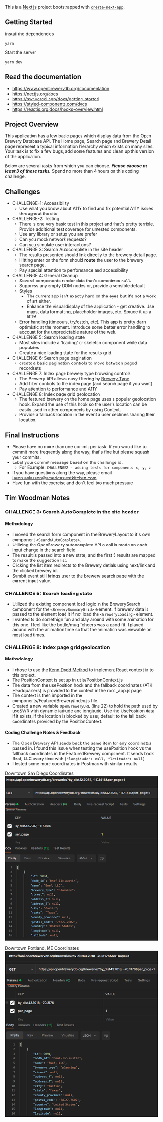 This is a [Next.js](https://nextjs.org/) project bootstrapped with [`create-next-app`](https://github.com/vercel/next.js/tree/canary/packages/create-next-app).

## Getting Started

Install the dependencies

```
yarn
```

Start the server

```
yarn dev
```

## Read the documentation

- https://www.openbrewerydb.org/documentation
- https://nextjs.org/docs
- https://swr.vercel.app/docs/getting-started
- https://styled-components.com/docs
- https://reactjs.org/docs/hooks-overview.html

## Project Overview

This application has a few basic pages which display data from the Open Brewery Database API. The Home page, Search page and Brewery Detail page represent a typical information hierarchy which exists on many sites. Your task is to fix a few bugs, add some features and clean up this version of the application.

Below are several tasks from which you can choose. _**Please choose at least 3 of these tasks.**_ Spend no more than 4 hours on this coding challenge.

## Challenges

- CHALLENGE-1: Accessibility
  - Use what you know about A11Y to find and fix potential A11Y issues throughout the site
- CHALLENGE-2: Testing
  - There is one very basic test in this project and that's pretty terrible. Provide additional test coverage for untested components.
  - Use any library or setup you are prefer
  - Can you mock network requests?
  - Can you simulate user interactions?
- CHALLENGE 3: Search Autocomplete in the site header
  - The results presented should link directly to the brewery detail page.
  - Hitting enter on the form should **route** the user to the brewery search page.
  - Pay special attention to performance and accessibility
- CHALLENGE 4: General Cleanup
  - Several components render data that's sometimes `null`.
  - Suppress any empty DOM nodes or, provide a sensible default
  - Styles
    - The current app isn't exactly hard on the eyes but it's not a work of art either.
    - Enhance the visual display of the application - get creative. Use maps, data formatting, placeholder images, etc. Spruce it up a little!
  - Error handling (timeouts, try/catch, etc). This app is pretty darn optimistic at the moment. Introduce some better error handling to account for the unpredictable nature of the web.
- CHALLENGE 5: Search loading state
  - Most sites include a 'loading' or skeleton component while data populates
  - Create a nice loading state for the results grid.
- CHALLENGE 6: Search page pagination
  - create a basic pagination controls to move between paged recordsets
- CHALLENGE 7: Index page brewery type browsing controls
  - The Brewery API allows easy filtering by [Brewery Type](https://www.openbrewerydb.org/documentation/01-listbreweries).
  - Add filter controls to the index page (and search page if you want)
  - Pay attention to performance and A11Y
- CHALLENGE 8: Index page grid geolocation
  - The featured brewery on the home page uses a popular geolocation hook. Expand the use of this hook so the user's location can be easily used in other components by using Context.
  - Provide a fallback location in the event a user declines sharing their location.

## Final Instructions

- Please have no more than one commit per task. If you would like to commit more frequently along the way, that's fine but please squash your commits.
- Label your commit message based on the challenge id.
  - For Example: `CHALLENGE2 - adding tests for components x, y, z`
- If you have questions along the way, please email jason.aslakson@americastestkitchen.com
- Have fun with the exercise and don't feel too much pressure

## Tim Woodman Notes

### CHALLENGE 3: Search AutoComplete in the site header

#### Methodology

- I moved the search form component in the BreweryLayout to it's own component `<SearchAutoComplete>`.
- Utilizing the OpenBrewery autocomplete API a call is made on each input change in the search field
- The result is passed into a new state, and the first 5 results are mapped to make the suggestion list.
- Clicking the list item redirects to the Brewery detials using next/link and the clicked brewery id.
- Sumbit event still brings user to the brewery search page with the current input value.

### CHALLENGE 5: Search loading state

- Utilized the existing component load logic in the BrewerySearch component for the `<BrewerySummaryGrid>` element. If brewery data is passed to the element load it if not load the `<BreweryLoading>` element.
- I wanted to do somethign fun and play around with some animation for this one. I feel like the bottle/mug "cheers was a good fit. I played around with the animation time so that the animation was viewable on most load times.

### CHALLENGE 8: Index page grid geolocation

#### Methodology

- I chose to use the [Kenn Dodd Method](https://kentcdodds.com/blog/how-to-use-react-context-effectively) to implement React context in
  to this project.
- The PositionContext is set up in utils/PositionContext.js
- The data from the usePosition hook and the fallback coordinates (ATK Headquarters) is provided to the context in the root \_app.js page
- The context is then imported in the components/FeaturedBrewery/index.js file.
- Created a new variable `OpenBreweryURL` (line 22) to hold the path used by useSWR with dynamic latitude and longitude. Use the UsePosition data if it exists, if the location is blocked by user, default to the fall back coordinates provided by the PositionContext.

#### Coding Challenge Notes & Feedback

- The Open Brewery API sends back the same item for any coordinates passed in. I found this issue when testing the usePosition hook vs the fallback coordinates in the FeaturedBrewery component. It sends back Bnaf, LLC every time with `{"longitude": null, "latitude": null}`
- I tested some more coordinates in Postman with similar results

Downtown San Diego Coordinates
![San Diego Postman test](./public/SDtest.PNG)

Downtown Portland, ME Coordinates
![Portland Test](./public/Portland_test.PNG)
